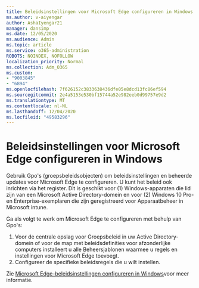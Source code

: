 ```yaml
---
title: Beleidsinstellingen voor Microsoft Edge configureren in Windows
ms.author: v-aiyengar
author: AshaIyengar21
manager: dansimp
ms.date: 12/05/2020
ms.audience: Admin
ms.topic: article
ms.service: o365-administration
ROBOTS: NOINDEX, NOFOLLOW
localization_priority: Normal
ms.collection: Adm_O365
ms.custom:
- "9003845"
- "6894"
ms.openlocfilehash: 7f626152c3833638436dfe05e8dcd13fc86ef594
ms.sourcegitcommit: 2e4a5153e530bf15744a52e982eeb0d99757e9d2
ms.translationtype: MT
ms.contentlocale: nl-NL
ms.lasthandoff: 12/04/2020
ms.locfileid: "49583296"
---
```

# <a name="configure-microsoft-edge-policy-settings-on-windows"></a>Beleidsinstellingen voor Microsoft Edge configureren in Windows

Gebruik Gpo's (groepsbeleidsobjecten) om beleidsinstellingen en beheerde updates voor Microsoft Edge te configureren. U kunt het beleid ook inrichten via het register. Dit is geschikt voor (1) Windows-apparaten die lid zijn van een Microsoft Active Directory-domein en voor (2) Windows 10 Pro-en Enterprise-exemplaren die zijn geregistreerd voor Apparaatbeheer in Microsoft intune.

Ga als volgt te werk om Microsoft Edge te configureren met behulp van Gpo's:

1. Voor de centrale opslag voor Groepsbeleid in uw Active Directory-domein of voor de map met beleidsdefinities voor afzonderlijke computers installeert u alle Beheersjablonen waarmee u regels en instellingen voor Microsoft Edge toevoegt.
2. Configureer de specifieke beleidsregels die u wilt instellen.

Zie [Microsoft Edge-beleidsinstellingen configureren in Windows](https://go.microsoft.com/fwlink/?linkid=2135024)voor meer informatie.

